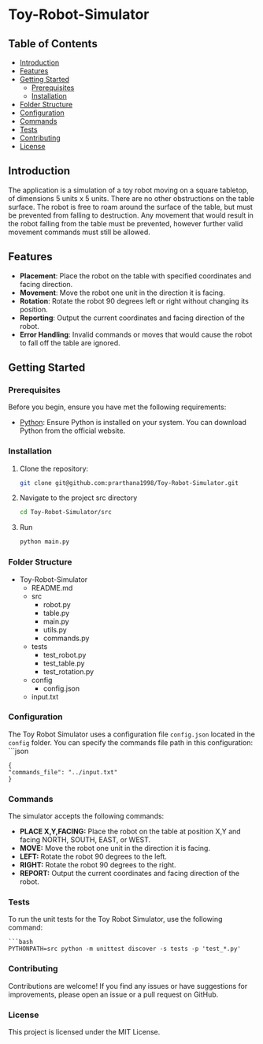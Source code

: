 # Toy-Robot-Simulator


## Table of Contents

- [Introduction](#introduction)
- [Features](#features)
- [Getting Started](#getting-started)
  - [Prerequisites](#prerequisites)
  - [Installation](#installation)
- [Folder Structure](#folder-structure)
- [Configuration](#configuration)
- [Commands](#commands)
- [Tests](#tests)
- [Contributing](#contributing)
- [License](#license)

## Introduction

The application is a simulation of a toy robot moving on a square tabletop, of dimensions 5 units x 5 units. There are no other obstructions on the table surface. The robot is free to roam around the surface of the table, but must be prevented from falling to destruction. Any movement that would result in the robot falling from the table must be prevented, however further valid movement commands must still be allowed.

## Features

- **Placement**: Place the robot on the table with specified coordinates and facing direction.
- **Movement**: Move the robot one unit in the direction it is facing.
- **Rotation**: Rotate the robot 90 degrees left or right without changing its position.
- **Reporting**: Output the current coordinates and facing direction of the robot.
- **Error Handling**: Invalid commands or moves that would cause the robot to fall off the table are ignored.

## Getting Started

### Prerequisites

Before you begin, ensure you have met the following requirements:

- [Python](https://www.python.org/downloads/): Ensure Python is installed on your system. You can download Python from the official website.

### Installation
   
1. Clone the repository:
   
   ```bash
   git clone git@github.com:prarthana1998/Toy-Robot-Simulator.git

2. Navigate to the project src directory
   ```bash
   cd Toy-Robot-Simulator/src

3. Run 
   ```python
   python main.py 

### Folder Structure

- Toy-Robot-Simulator
  - README.md
  - src
    - robot.py
    - table.py
    - main.py
    - utils.py
    - commands.py
  - tests
    - test_robot.py
    - test_table.py
    - test_rotation.py
  - config
    - config.json
  - input.txt

### Configuration

The Toy Robot Simulator uses a configuration file `config.json` located in the `config` folder. You can specify the commands file path in this configuration:
    ```json
     
    {
    "commands_file": "../input.txt"
    }

### Commands
The simulator accepts the following commands:

- **PLACE X,Y,FACING:** Place the robot on the table at position X,Y and facing NORTH, SOUTH, EAST, or WEST.
- **MOVE:** Move the robot one unit in the direction it is facing.
- **LEFT:** Rotate the robot 90 degrees to the left.
- **RIGHT:** Rotate the robot 90 degrees to the right.
- **REPORT:** Output the current coordinates and facing direction of the robot.

### Tests

To run the unit tests for the Toy Robot Simulator, use the following command:
    
    ```bash
    PYTHONPATH=src python -m unittest discover -s tests -p 'test_*.py'
### Contributing
Contributions are welcome! If you find any issues or have suggestions for improvements, please open an issue or a pull request on GitHub. <br>

### License
This project is licensed under the MIT License.





